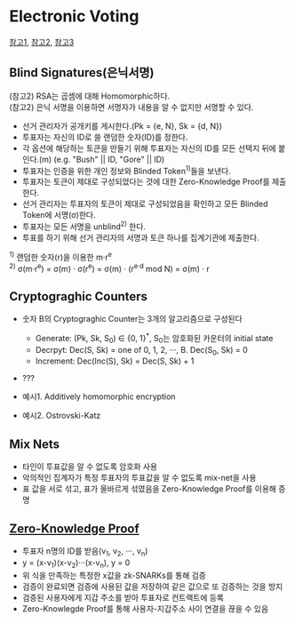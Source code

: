# Electronic Voting
[참고1](https://crypto.stanford.edu/pbc/notes/crypto/voting.html), [참고2](http://web.mit.edu/6.857/OldStuff/Fall02/handouts/L15-voting.pdf), [참고3](http://openstorage.mercubuana.ac.id/files/openjournal/JournalOfDesignB/13/5_653.pdf)


## Blind Signatures(은닉서명)

(참고2) RSA는 곱셈에 대해 Homomorphic하다.<br>
(참고2) 은닉 서명을 이용하면 서명자가 내용을 알 수 없지만 서명할 수 있다.

* 선거 관리자가 공개키를 게시한다.(Pk = {e, N}, Sk = {d, N})
* 투표자는 자신의 ID로 쓸 랜덤한 숫자(ID)를 정한다.
* 각 옵션에 해당하는 토큰을 만들기 위해 투표자는 자신의 ID를 모든 선택지 뒤에 붙인다.(m) (e.g. "Bush" || ID, "Gore" || ID)
* 투표자는 인증을 위한 개인 정보와 Blinded Token<sup>1)</sup>들을 보낸다.
* 투표자는 토큰이 제대로 구성되었다는 것에 대한 Zero-Knowledge Proof를 제출한다.
* 선거 관리자는 투표자의 토큰이 제대로 구성되었음을 확인하고 모든 Blinded Token에 서명(σ)한다.
* 투표자는 모든 서명을 unblind<sup>2)</sup> 한다.
* 투표를 하기 위해 선거 관리자의 서명과 토큰 하나를 집계기관에 제출한다.

<sup>1)</sup> 랜덤한 숫자(r)을 이용한 m·r<sup>e</sup><br>
<sup>2)</sup> σ(m·r<sup>e</sup>) = σ(m) · σ(r<sup>e</sup>) = σ(m) · (r<sup>e·d</sup> mod N) = σ(m) · r

## Cryptograghic Counters
* 숫자 B의 Cryptograghic Counter는 3개의 알고리즘으로 구성된다
    * Generate: (Pk, Sk, S<sub>0</sub>) ∈ {0, 1}<sup>*</sup>, S<sub>0</sub>는 암호화된 카운터의 initial state
    * Decrpyt: Dec(S, Sk) = one of 0, 1, 2, ···, B. Dec(S<sub>0</sub>, Sk) = 0
    * Increment: Dec(Inc(S), Sk) = Dec(S, Sk) + 1

* ???
* 예시1. Additively homomorphic encryption
* 예시2. Ostrovski-Katz



## Mix Nets
* 타인이 투표값을 알 수 없도록 암호화 사용
* 악의적인 집계자가 특정 투표자의 투표값을 알 수 없도록 mix-net을 사용
* 표 값을 서로 섞고, 표가 올바르게 섞였음을 Zero-Knowledge Proof를 이용해 증명

## [Zero-Knowledge Proof](https://medium.com/decipher-media/zero-knowledge-proof-chapter-2-deep-dive-into-zk-snarks-f8b16e1b7b4c)
* 투표자 n명의 ID를 받음(v<sub>1</sub>, v<sub>2</sub>, ···, v<sub>n</sub>)
* y = (x-v<sub>1</sub>)(x-v<sub>2</sub>)···(x-v<sub>n</sub>), y = 0
* 위 식을 만족하는 특정한 x값을 zk-SNARKs를 통해 검증
* 검증이 완료되면 검증에 사용된 값을 저장하여 같은 값으로 또 검증하는 것을 방지
* 검증된 사용자에게 지갑 주소를 받아 투표자로 컨트랙트에 등록
* Zero-Knowlegde Proof를 통해 사용자-지갑주소 사이 연결을 끊을 수 있음
